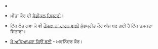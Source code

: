 - []()

- ਮੀਤਾ ਕੌਰ ਦੀ [ਮੈਡੀਕਲ ਹਿਸਟਰੀ](http://sikhlovestories.com/2014/05/27/a-medical-history-by-meeta-kaur/)।

- ਇੱਕ ਲੱਤ ਗਵਾ ਕੇ ਵੀ [ਹੌਂਸਲਾ ਨਾ ਹਾਰਨ ਵਾਲੀ](http://www.dailymail.co.uk/femail/article-2643816/Inspirational-one-legged-dancer-fractured-knee-motorbike-accident-ended-losing-limb-harrowing-hospital-blunders-star-India.html) ਸ਼ੁੱਭਪ੍ਰੀਤ ਕੌਰ ਅੱਜ ਬਣ ਗਈ ਹੈ ਇੱਕ ਚਮਕਦਾ ਸਿਤਾਰਾ।

- [ਮੈਂ ਅਧਿਆਪਕਾ ਕਿਉਂ ਬਣੀ](http://www.theguardian.com/teacher-network/teacher-blog/2014/jun/01/why-became-teacher-minority-ethnic-children-school) - ਅਵਨਿੰਦਰ ਕੌਰ।